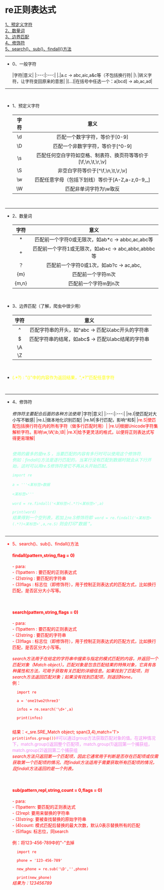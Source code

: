 # re正则表达式

[1、预定义字符](#1)<br>
[2、数量词](#2)<br>
[3、边界匹配](#3)<br>
[4、修饰符](#4)<br>
[5、search()、sub()、findall()方法](#5)<br>

---

- 0、一般字符
   <br><br>
  |字符|意义|
  |:---:|:---:|
  |.|a.c → abc,aic,a&c等（不包括换行符|
  |\ |转义字符，让字符变回原来的意思|
  |[...]|在括号中任选一个：a[bcd] → ab,ac,ad|
---
  <br>

- 1、预定义字符<h4 id = '1'></h4>

  |字符|意义|
  |:---:|:---:|
  |\d|匹配一个数字字符，等价于[0-9]|
  |\D|匹配一个非数字字符，等价于[^0-9]|
  |\s|匹配任何空白字符如空格、制表符、换页符等等价于[\f,\n,\t,\r,\v]|
  |\S|非空白字符等价于[^\f,\n,\t,\r,\v]|
  |\w|匹配任意字母（包括下划线）等价于[A-Z,a-z,0-9,_]|
  |\W|匹配非单词字符为\w取反|
  <br>
---

- 2、数量词<h4 id = '2'></h4>
  
  |字符|意义|
  |:---:|:---:|
  |*|匹配前一个字符0或无限次，如ab\*c → abbc,ac,abc等|
  |+|匹配前一个字符1或无限次，如ab+c → abc,abbc,abbbc等|
  |？|匹配前一个字符0或1次，如ab?c → ac,abc,|
  |{m}|匹配前一个字符m次|
  |{m,n}|匹配前一个字符m到n次|
  <br>

- 3、边界匹配（了解，爬虫中很少用）<h4 id = '3'></h4>
  
  |字符|意义|
  |:---:|:---:|
  |^|匹配字符串的开头，如^abc → 匹配以abc开头的字符串|
  |$|匹配字符串的结尾，如abc$ → 匹配以abc结尾的字符串|
  |\A||
  |\Z||
<br>
<font color = 'yellow'>

- (\.\*?) : "()"中的内容作为返回结果，",*?"匹配任意字符</font>

  <br>
---

- 4、修饰符<h4 id = '4'></h4>
  
  <i>修饰符主要配合后面的各种方法使用</i>
  |字符|意义|
  |:---:|:---:|
  |re.I|使匹配对大小写不敏感|
  |re.L|做本地化识别匹配|
  |re.M|多行匹配，影响^和$|
  |<font color = 'red'>re.S|使匹配包括换行符在内的所有字符（做多行匹配时用）|
  |re.U|根据Unicode字符集解析字符。影响\w,\W,\b,\B|
  |re.X|给予更灵活的格式，以便将正则表达式写得更易理解|

  <br>
  <font color = 'Aquamarine'>
  <i>使用的最多的是re.S ，当要匹配的内容有多行时可以使用这个修饰符.<br>
  例如：findall()方法是逐行匹配的，当某行没有匹配到数据时就会从下行开始，这时可以用re.S修饰符使它不再从头开始匹配。<br>
  <code>
  import re<br>
  a = '''<某标签>数据<br>
  <某标签>'''<br>
  word = re.findall('<某标签>(.*?)<某标签>',a)<br>
  print(word)<br></code>
  结果得到一个空列表，若加上re.S修饰符即<code> word = re.findall('<某标签>(.*?)<某标签>',a,re.S)</code> 则会打印"数据 "。</i></font>
  <br>
  <br>
---

- 5、search()、sub()、findall()方法<h4 id = '5'></h4>
  
    <h4>findall(pattern,string,flag = 0)<br></h4>
      - para:<br>
      - (1)pattern : 要匹配的正则表达式<br>
      - (2)string : 要匹配的字符串<br>
      - (3)flags : 标志位（即修饰符），用于控制正则表达式的匹配方式，比如换行匹配，是否区分大小写等。<br>
    <br><br>

    <h4>search(pattern,string,flags = 0)<br></h4>
      - para:<br>
      - (1)pattern : 要匹配的正则表达式<br>
      - (2)string : 要匹配的字符串<br>
      - (3)flags : 标志位（即修饰符），用于控制正则表达式的匹配方式，比如换行匹配，是否区分大小写等。<br><br>
    <i>search方法用于在给定的字符串中搜索与指定的模式匹配的内容，并返回一个匹配对象（Match object）。匹配对象是包含匹配结果的特殊对象，它具有各种属性和方法，可用于获取有关匹配的详细信息。如果找到了匹配项，则search方法返回匹配对象；如果没有找到匹配项，则返回None。</i>
    <br>例：<br><code>
    import re<br>
    a = 'one1two2three3'<br>
    infos = re.search('\d+',a)<br>
    print(infos)<br>
    </code>
    <br>
    结果：<_sre.SRE_Match object; span(3,4),match='1'><br>
    <code>print(infos.group())</code><font color = 'violet'>#可以通过group方法获取匹配对象的值。在这种情况下，match.group()返回整个匹配项，match.group(1)返回第一个捕获组，match.group(2)返回第二个捕获组</font><br></code>
    <font color = 'red'><i>search方法只返回第一个匹配项，因此它通常用于判断是否存在匹配项或仅需获取第一个匹配项的情况。而findall方法适用于需要获取所有匹配项的情况，且findall方法返回的是一个列表。</i></font><br>
    <br><br>
    <h4>sub(pattern,repl,string,count = 0,flags = 0)<br></h4>
      - para:<br>
      - (1)pattern: 要匹配的正则表达式<br>
      - (2)repl: 要用来替换的字符串<br>
      - (3)string: 要被查找替换的原始字符串<br>
      - (4)count: 模式匹配后替换的最大次数，默认0表示替换所有的匹配<br>
      - (5)flags: 标志位，同search<br>
    <br>
    例：将123-456-789中的"-"去掉<br>
    <code>
    import re<br>
    phone = '123-456-789'<br>
    new_phone = re.sub('\D','',phone)<br>
    print(new_phone)<br></code>
    <i>结果为：123456789


